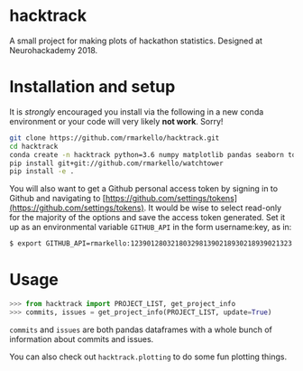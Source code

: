 # hacktrack
A small project for making plots of hackathon statistics. Designed at Neurohackademy 2018.

# Installation and setup
It is _strongly_ encouraged you install via the following in a new conda environment or your code will very likely **not work**. Sorry!

```bash
git clone https://github.com/rmarkello/hacktrack.git
cd hacktrack
conda create -n hacktrack python=3.6 numpy matplotlib pandas seaborn tqdm
pip install git+git://github.com/rmarkello/watchtower
pip install -e .
```

You will also want to get a Github personal access token by signing in to Github and navigating to [https://github.com/settings/tokens](https://github.com/settings/tokens). It would be wise to select read-only for the majority of the options and save the access token generated. Set it up as an environmental variable `GITHUB_API` in the form username:key, as in:

```bash
$ export GITHUB_API=rmarkello:1239012803218032981390218930218939021323
```

# Usage

```python
>>> from hacktrack import PROJECT_LIST, get_project_info
>>> commits, issues = get_project_info(PROJECT_LIST, update=True)
```

`commits` and `issues` are both pandas dataframes with a whole bunch of information about commits and issues.

You can also check out `hacktrack.plotting` to do some fun plotting things.
